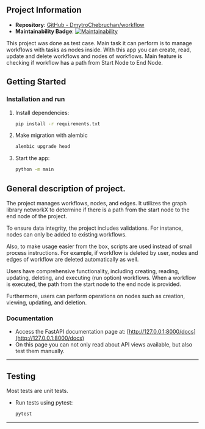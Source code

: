 ## Project Information
- **Repository**: [GitHub - DmytroChebruchan/workflow](https://codeclimate.com/github/DmytroChebruchan/workflow)
- **Maintainability Badge**: [![Maintainability](https://api.codeclimate.com/v1/badges/02724330d63a34a5fc21/maintainability)](https://codeclimate.com/github/DmytroChebruchan/workflow/maintainability)

This project was done as test case. Main task it can perform is to manage workflows with
tasks as nodes inside. With this app you can create, read, update and delete workflows and nodes of workflows.
Main feature is checking if workflow has a path from Start Node to End Node.

## Getting Started

### Installation and run

1. Install dependencies:
   ```bash
   pip install -r requirements.txt
   ```

2. Make migration with alembic
    ```bash
    alembic upgrade head
    ```
3. Start the app:
   ```bash
   python -m main
   ```

## General description of project.

The project manages workflows, nodes, and edges. It utilizes the graph library networkX to determine if there is a path from the start node to the end node of the project.

To ensure data integrity, the project includes validations. For instance, nodes can only be added to existing workflows.

Also, to make usage easier from the box, scripts are used instead of small process instructions.
For example, if workflow is deleted by user, nodes and edges of workflow are deleted automatically as well.

Users have comprehensive functionality, including creating, reading, updating, deleting, and executing (run option) workflows. When a workflow is executed, the path from the start node to the end node
is provided.

Furthermore, users can perform operations on nodes such as creation, viewing, updating, and deletion.

### Documentation

- Access the FastAPI documentation page at: [http://127.0.0.1:8000/docs](http://127.0.0.1:8000/docs)
- On this page you can not only read about API views available, but also test them manually.

---

## Testing

Most tests are unit tests.
- Run tests using pytest:
  ```bash
  pytest
  ```

---

